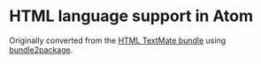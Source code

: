# HTML language support in Atom

Originally converted from the [HTML TextMate bundle](https://github.com/textmate/html.tmbundle)
using [bundle2package](https://github.com/atom/bundle2package).
